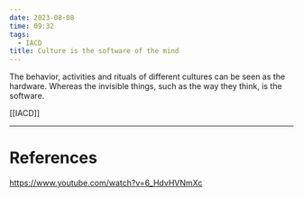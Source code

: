 ```yaml
---
date: 2023-08-08
time: 09:32
tags:
  - IACD
title: Culture is the software of the mind
---
```


The behavior, activities and rituals of different cultures can be seen as the hardware. Whereas the invisible things, such as the way they think, is the software.

[[IACD]]

---

# References

https://www.youtube.com/watch?v=6_HdvHVNmXc
